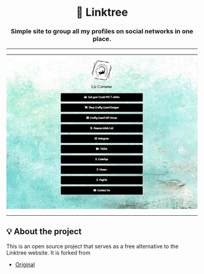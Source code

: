 <h1 align="center">🌲 Linktree</h1>
<h3 align="center">Simple site to group all my profiles on social networks in one place.</h3>

---

<p align="center">
  <img alt="screenshot" src="screenshot.png">
</p>

---

## 💡 About the project

This is an open source project that serves as a free alternative to the Linktree website. It is forked from
- [Original](https://johnggli.github.io/linktree)


